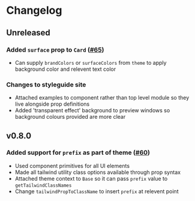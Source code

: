 # Changelog

## Unreleased

### Added `surface` prop to `Card` ([#65](https://github.com/emortlock/tailwind-react-ui/pull/65))

- Can supply `brandColors` or `surfaceColors` from `theme` to apply background color and relevent text color

### Changes to styleguide site

- Attached examples to component rather than top level module so they live alongside prop definitions
- Added 'transparent effect' background to preview windows so background colours provided are more clear

## v0.8.0

### Added support for `prefix` as part of theme ([#60](https://github.com/emortlock/tailwind-react-ui/pull/60))

- Used component primitives for all UI elements
- Made all tailwind utility class options available through prop syntax
- Attached theme context to `Base` so it can pass `prefix` value to `getTailwindClassNames`
- Change `tailwindPropToClassName` to insert `prefix` at relevent point
